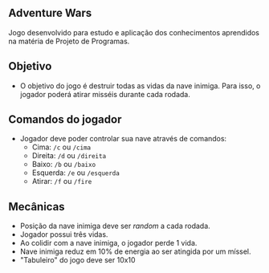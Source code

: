 ## Adventure Wars
Jogo desenvolvido para estudo e aplicação dos conhecimentos aprendidos na matéria de Projeto de Programas.

## Objetivo
- O objetivo do jogo é destruir todas as vidas da nave inimiga. Para isso, o jogador poderá atirar misséis durante cada rodada.

## Comandos do jogador
- Jogador deve poder controlar sua nave através de comandos:
    - Cima: ``/c`` ou ``/cima``
    - Direita: ``/d`` ou ``/direita``
    - Baixo: ``/b`` ou ``/baixo``
    - Esquerda: ``/e`` ou ``/esquerda``
    - Atirar: ``/f`` ou ``/fire``

## Mecânicas
- Posição da nave inimiga deve ser _random_ a cada rodada.
- Jogador possui três vidas.
- Ao colidir com a nave inimiga, o jogador perde 1 vida.
- Nave inimiga reduz em 10% de energia ao ser atingida por um míssel.
- "Tabuleiro" do jogo deve ser 10x10